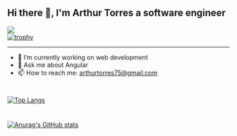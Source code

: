 ## Hi there 👋, I'm Arthur Torres a software engineer
![](https://komarev.com/ghpvc/?username=ArthurTorres75&color=green) <br />
[![trophy](https://github-profile-trophy.vercel.app/?username=ArthurTorres75&theme=onedark)](https://github.com/ryo-ma/github-profile-trophy)
<hr>


<!--
**ArthurTorres75/ArthurTorres75** is a ✨ _special_ ✨ repository because its `README.md` (this file) appears on your GitHub profile.

Here are some ideas to get you started:

- 🔭 I’m currently working on ...
- 🌱 I’m currently learning ...
- 👯 I’m looking to collaborate on ...
- 🤔 I’m looking for help with ...
- 💬 Ask me about ...
- 📫 How to reach me: ...
- 😄 Pronouns: ...
- ⚡ Fun fact: ...
-->
- 🔭 I’m currently working on web development
- 💬 Ask me about Angular
- 📫 How to reach me: arthurtorres75@gmail.com
#
[![Top Langs](https://github-readme-stats.vercel.app/api/top-langs/?username=ArthurTorres75&layout=compact&theme=radical)](https://github.com/anuraghazra/github-readme-stats)
#
[![Anurag's GitHub stats](https://github-readme-stats.vercel.app/api?username=ArthurTorres75&theme=radical)](https://github.com/anuraghazra/github-readme-stats)
